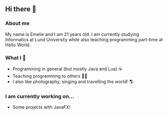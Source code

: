 ## Hi there 👋

### About me

My name is Emelie and I am 21 years old. I am currently studying Informatics at Lund University while also teaching programming part-time at Hello World.

### What I 💜  

- Programming in general (but mostly Java and Lua) ☕️ 
- Teaching programming to others 👩‍🏫
- I also like photography, singing and travelling the world! 🌎

### I am currently working on...

- Some projects with JavaFX!

<!--
**eemmeelliiee/eemmeelliiee** is a ✨ _special_ ✨ repository because its `README.md` (this file) appears on your GitHub profile.

Here are some ideas to get you started:

- 🔭 I’m currently working on ...
- 🌱 I’m currently learning ...
- 👯 I’m looking to collaborate on ...
- 🤔 I’m looking for help with ...
- 💬 Ask me about ...
- 📫 How to reach me: ...
- 😄 Pronouns: ...
- ⚡ Fun fact: ...
-->
